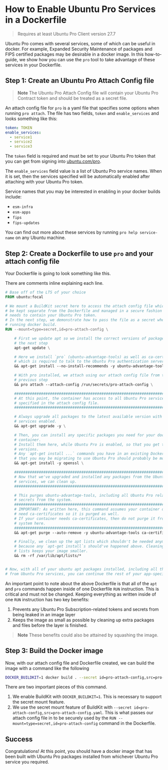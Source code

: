 # How to Enable Ubuntu Pro Services in a Dockerfile

> Requires at least Ubuntu Pro Client version 27.7

Ubuntu Pro comes with several services, some of which can be useful in docker. For example, Expanded Security Maintenance of packages and FIPS certified packages may be desirable in a docker image. In this how-to-guide, we show how you can use the `pro` tool to take advantage of these services in your Dockerfile.


## Step 1: Create an Ubuntu Pro Attach Config file

> **Note**
> The Ubuntu Pro Attach Config file will contain your Ubuntu Pro Contract token and should be treated as a secret file.

An attach config file for `pro` is a yaml file that specifies some options when running `pro attach`. The file has two fields, `token` and `enable_services` and looks something like this:

```yaml
token: TOKEN
enable_services:
  - service1
  - service2
  - service3
```

The `token` field is required and must be set to your Ubuntu Pro token that you can get from signing into [ubuntu.com/pro](https://ubuntu.com/pro).

The `enable_services` field value is a list of Ubuntu Pro service names. When it is set, then the services specified will be automatically enabled after attaching with your Ubuntu Pro token.

Service names that you may be interested in enabling in your docker builds include:
- `esm-infra`
- `esm-apps`
- `fips`
- `fips-updates`

You can find out more about these services by running `pro help service-name` on any Ubuntu machine.


## Step 2: Create a Dockerfile to use `pro` and your attach config file

Your Dockerfile is going to look something like this.

There are comments inline explaining each line.

```dockerfile
# Base off of the LTS of your choice
FROM ubuntu:focal

# We mount a BuildKit secret here to access the attach config file which should
# be kept separate from the Dockerfile and managed in a secure fashion since it
# needs to contain your Ubuntu Pro token.
# In the next step, we demonstrate how to pass the file as a secret when
# running docker build.
RUN --mount=type=secret,id=pro-attach-config \

    # First we update apt so we install the correct versions of packages in
    # the next step
    apt-get update \

    # Here we install `pro` (ubuntu-advantage-tools) as well as ca-certificates,
    # which is required to talk to the Ubuntu Pro authentication server securely.
    && apt-get install --no-install-recommends -y ubuntu-advantage-tools ca-certificates \

    # With pro installed, we attach using our attach config file from the
    # previous step
    && pro attach --attach-config /run/secrets/pro-attach-config \

    ###########################################################################
    # At this point, the container has access to all Ubuntu Pro services
    # specified in the attach config file.
    ###########################################################################

    # Always upgrade all packages to the latest available version with the Ubuntu Pro
    # services enabled.
    && apt-get upgrade -y \

    # Then, you can install any specific packages you need for your docker
    # container.
    # Install them here, while Ubuntu Pro is enabled, so that you get the appropriate
    # versions.
    # Any `apt-get install ...` commands you have in an existing Dockerfile
    # that you may be migrating to use Ubuntu Pro should probably be moved here.
    && apt-get install -y openssl \

    ###########################################################################
    # Now that we've upgraded and installed any packages from the Ubuntu Pro
    # services, we can clean up.
    ###########################################################################

    # This purges ubuntu-advantage-tools, including all Ubuntu Pro related
    # secrets from the system.
    ###########################################################################
    # IMPORTANT: As written here, this command assumes your container does not
    # need ca-certificates so it is purged as well.
    # If your container needs ca-certificates, then do not purge it from the
    # system here.
    ###########################################################################
    && apt-get purge --auto-remove -y ubuntu-advantage-tools ca-certificates \

    # Finally, we clean up the apt lists which shouldn't be needed anymore
    # because any `apt-get install`s should've happened above. Cleaning these
    # lists keeps your image smaller.
    && rm -rf /var/lib/apt/lists/*


# Now, with all of your ubuntu apt packages installed, including all those
# from Ubuntu Pro services, you can continue the rest of your app-specific Dockerfile.
```

An important point to note about the above Dockerfile is that all of the `apt` and `pro` commands happen inside of one Dockerfile `RUN` instruction. This is critical and must not be changed. Keeping everything as written inside of one `RUN` instruction has two key benefits:

1. Prevents any Ubuntu Pro Subscription-related tokens and secrets from being leaked in an image layer
2. Keeps the image as small as possible by cleaning up extra packages and files before the layer is finished.

> **Note**
> These benefits could also be attained by squashing the image.

## Step 3: Build the Docker image


Now, with our attach config file and Dockerfile created, we can build the image with a command like the following

```bash
DOCKER_BUILDKIT=1 docker build . --secret id=pro-attach-config,src=pro-attach-config.yaml -t ubuntu-focal-pro
```

There are two important pieces of this command.

1. We enable BuildKit with `DOCKER_BUILDKIT=1`. This is necessary to support the secret mount feature.
2. We use the secret mount feature of BuildKit with `--secret id=pro-attach-config,src=pro-attach-config.yaml`. This is what passes our attach config file in to be securely used by the `RUN --mount=type=secret,id=pro-attach-config` command in the Dockerfile.

## Success

Congratulations! At this point, you should have a docker image that has been built with Ubuntu Pro packages installed from whichever Ubuntu Pro service you required.
